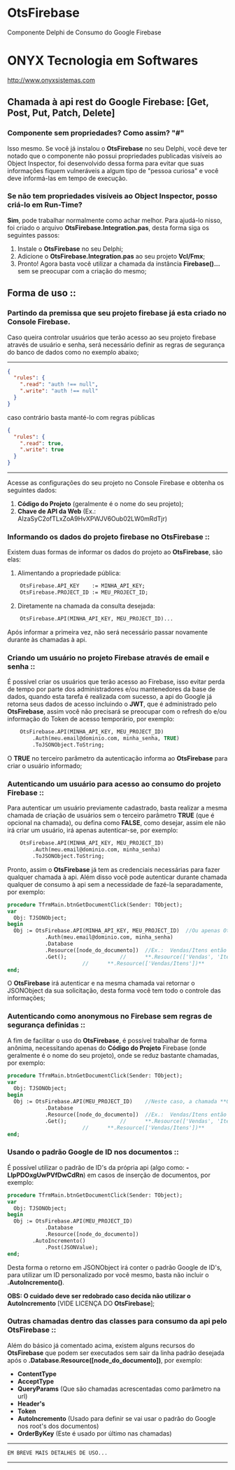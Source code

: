 # OtsFirebase
Componente Delphi de Consumo do Google Firebase

# ONYX Tecnologia em Softwares
http://www.onyxsistemas.com

## Chamada à api rest do Google Firebase: [Get, Post, Put, Patch, Delete]

### Componente sem propriedades? Como assim? "#"
Isso mesmo. Se você já instalou o **OtsFirebase** no seu Delphi, você deve ter notado que o componente não 
possui propriedades publicadas visíveis ao Object Inspector, foi desenvolvido dessa forma para evitar 
que suas informações fiquem vulneráveis a algum tipo de "pessoa curiosa" e você deve informá-las em tempo de execução.

### Se não tem propriedades visíveis ao Object Inspector, posso criá-lo em Run-Time?
**Sim**, pode trabalhar normalmente como achar melhor. Para ajudá-lo nisso, foi criado o arquivo 
**OtsFirebase.Integration.pas**, desta forma siga os seguintes passos: 
1. Instale o **OtsFirebase** no seu Delphi;
2. Adicione o **OtsFirebase.Integration.pas** ao seu projeto **Vcl/Fmx**; 
3. Pronto! Agora basta você utilizar a chamada da instância **Firebase()...** sem se preocupar com a criação do mesmo;

## Forma de uso :: 
### Partindo da premissa que seu projeto firebase já esta criado no Console Firebase. 

   Caso queira controlar usuários que terão acesso ao seu projeto firebase através de usuário e senha, 
   será necessário definir as regras de segurança do banco de dados como no exemplo abaixo;
*********************************************************************************************************
```json
{
  "rules": {
    ".read": "auth !== null",
    ".write": "auth !== null"
  }
}
```
caso contrário basta manté-lo com regras públicas 
```json
{
  "rules": {
    ".read": true,
    ".write": true
  }
}
```
*********************************************************************************************************

Acesse as configurações do seu projeto no Console Firebase e obtenha os seguintes dados:
1. **Código do Projeto** (geralmente é o nome do seu projeto);
2. **Chave de API da Web** (Ex.: AIzaSyC2ofTLxZoA9HvXPWJV6Oub02LW0mRdTjr)

### Informando os dados do projeto firebase no **OtsFirebase** ::
Existem duas formas de informar os dados do projeto ao **OtsFirebase**, são elas: 

1. Alimentando a propriedade pública: 

```pascal
    OtsFirebase.API_KEY    := MINHA_API_KEY;
    OtsFirebase.PROJECT_ID := MEU_PROJECT_ID;
```    

2. Diretamente na chamada da consulta desejada: 

```pascal
    OtsFirebase.API(MINHA_API_KEY, MEU_PROJECT_ID)...
```    
Após informar a primeira vez, não será necessário passar novamente durante às chamadas à api.

### Criando um usuário no projeto Firebase através de email e senha ::
É possível criar os usuários que terão acesso ao Firebase, isso evitar perda de tempo por parte 
dos administradores e/ou mantenedores da base de dados, quando esta tarefa é realizada com sucesso, 
a api do Google já retorna seus dados de acesso incluindo o **JWT**, que é administrado pelo **OtsFirebase**, 
assim você não precisará se preocupar com o refresh do e/ou informação do Token de acesso temporário,
por exemplo: 

```pascal
    OtsFirebase.API(MINHA_API_KEY, MEU_PROJECT_ID)
        .Auth(meu.email@dominio.com, minha_senha, TRUE)
        .ToJSONObject.ToString;
```
O **TRUE** no terceiro parâmetro da autenticação informa ao **OtsFirebase** para criar o usuário informado;

### Autenticando um usuário para acesso ao consumo do projeto Firebase ::
Para autenticar um usuário previamente cadastrado, basta realizar a mesma chamada de criação de usuários sem 
o terceiro parâmetro **TRUE** (que é opcional na chamada), ou defina como **FALSE**, como desejar, assim ele 
não irá criar um usuário, irá apenas autenticar-se,
por exemplo:

```pascal
    OtsFirebase.API(MINHA_API_KEY, MEU_PROJECT_ID)
        .Auth(meu.email@dominio.com, minha_senha)
        .ToJSONObject.ToString;
```    
Pronto, assim o **OtsFirebase** já tem as credenciais necessárias para fazer qualquer chamada à api. 
Além disso você pode autenticar durante chamada qualquer de consumo à api sem a necessidade de fazé-la separadamente, 
por exemplo: 

```pascal
procedure TfrmMain.btnGetDocumentClick(Sender: TObject);
var
  Obj: TJSONObject;
begin
  Obj := OtsFirebase.API(MINHA_API_KEY, MEU_PROJECT_ID)  //Ou apenas OtsFirebase.Auth(meu.email@dominio.com, minha_senha)...
            .Auth(meu.email@dominio.com, minha_senha)
            .Database
            .Resource([node_do_documento])  //Ex.: 	Vendas/Itens então ficaria assim: 
            .Get();    			    // 		**.Resource(['Vendas', 'Itens'])** ou 
					    // 		**.Resource(['Vendas/Itens'])**
end;    
```
O **OtsFirebase** irá autenticar e na mesma chamada vai retornar o JSONObject da sua solicitação, desta forma você tem 
todo o controle das informações;

### Autenticando como **anonymous** no Firebase sem regras de segurança definidas ::
A fim de facilitar o uso do **OtsFirebase**, é possível trabalhar de forma anônima, necessitando apenas do **Código do Projeto** 
Firebase (onde geralmente é o nome do seu projeto), onde se reduz bastante chamadas,
por exemplo:

```pascal
procedure TfrmMain.btnGetDocumentClick(Sender: TObject);
var
  Obj: TJSONObject;
begin
  Obj := OtsFirebase.API(MEU_PROJECT_ID)    //Neste caso, a chamada **OtsFirebase.API(MEU_PROJECT_ID)** se torna obrigatória
            .Database
            .Resource([node_do_documento])  //Ex.: 	Vendas/Itens então ficaria assim: 
            .Get();    			    // 		**.Resource(['Vendas', 'Itens'])** ou 
					    // 		**.Resource(['Vendas/Itens'])**
end;    
```

### Usando o padrão Google de ID nos documentos ::
É possível utilizar o padrão de ID's da própria api (algo como: **-LIpPDOxgUwPVfDwCdRn**) em casos de inserção de documentos,
por exemplo:

```pascal
procedure TfrmMain.btnGetDocumentClick(Sender: TObject);
var
  Obj: TJSONObject;
begin
  Obj := OtsFirebase.API(MEU_PROJECT_ID)  	
            .Database
            .Resource([node_do_documento]) 
	    .AutoIncremento() 
            .Post(JSONValue);  																	
end;    
```
Desta forma o retorno em JSONObject irá conter o padrão Google de ID's, para utilizar um ID personalizado 
por você mesmo, basta não incluir o **.AutoIncremento()**. 

**OBS: O cuidado deve ser redobrado caso decida não utilizar o AutoIncremento** [VIDE LICENÇA DO **OtsFirebase**]; 

### Outras chamadas dentro das classes para consumo da api pelo **OtsFirebase** ::
Além do básico já comentado acima, existem alguns recursos do **OtsFirebase** que podem ser executados 
sem sair da linha padrão desejada após o **.Database.Resource([node_do_documento])**, 
por exemplo:
- **ContentType** 
- **AcceptType** 
- **QueryParams**    (Que são chamadas acrescentadas como parâmetro na url)
- **Header's** 
- **Token**
- **AutoIncremento** (Usado para definir se vai usar o padrão do Google nos root's dos documentos) 
- **OrderByKey**     (Este é usado por último nas chamadas) 






*********************************************************************************************************

    EM BREVE MAIS DETALHES DE USO...
    
*********************************************************************************************************




